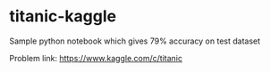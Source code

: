 # titanic-kaggle

Sample python notebook which gives 79% accuracy on test dataset

Problem link: https://www.kaggle.com/c/titanic

